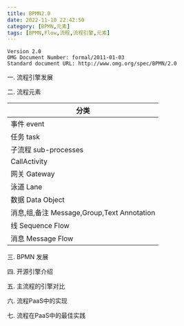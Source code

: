 ```yaml
---
title: BPMN2.0 
date: 2022-11-10 22:42:50 
category: [BPMN,元素]
tags: [BPMN,Flow,流程,流程引擎,元素]
---
```

```shell
Version 2.0
OMG Document Number: formal/2011-01-03
Standard document URL: http://www.omg.org/spec/BPMN/2.0
```

一. 流程引擎发展

二. 流程元素

| 分类                                       |
| -------------------------------------------- |
| 事件 event                                 |
| 任务 task                                  |
| 子流程 sub-processes                       |
| CallActivity                               |
| 网关 Gateway                               |
| 泳道 Lane                                  |
| 数据 Data Object                           |
| 消息,组,备注 Message,Group,Text Annotation |
| 线 Sequence Flow                           |
| 消息 Message Flow                          |

三. BPMN 发展

四. 开源引擎介绍

五. 主流程的引擎对比

六. 流程PaaS中的实现

七. 流程在PaaS中的最佳实践